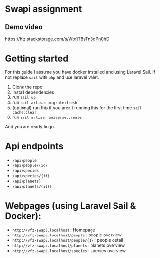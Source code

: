 # Swapi assignment

## Demo video
https://hiz.stackstorage.com/s/WbfjT8sTnBdPn0hD

# Getting started

For this guide I assume you have docker installed and using Laravel Sail.
If not replace `sail` with `php` and use laravel valet.

1. Clone the repo
2. [Install dependencies](https://laravel.com/docs/9.x/sail#installing-composer-dependencies-for-existing-projects)
3. run `sail up`
4. run `sail artisan migrate:fresh`
5. (optional) run this if you aren't running this for the first time `sail cache:clear`
6. run `sail artisan universe:create`

And you are ready to go.

# Api endpoints
- `/api/people`
- `/api/people/{id}`
- `/api/species`
- `/api/species/{id}`
- `/api/planets}`
- `/api/planets/{id}}`


# Webpages (using Laravel Sail & Docker):

- `http://vfz-swapi.localhost` : Homepage
- `http://vfz-swapi.localhost/people` : people overview
- `http://vfz-swapi.localhost/people/{1}` : people detail
- `http://vfz-swapi.localhost/planets` : planets overview
- `http://vfz-swapi.localhost/species` : species overview
